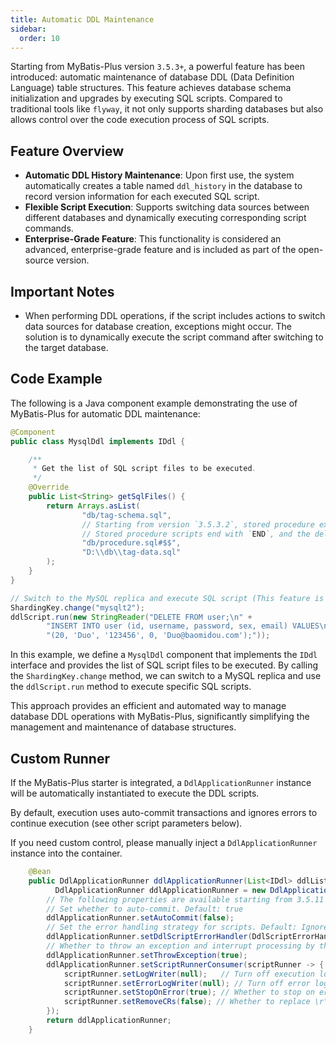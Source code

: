 ```yaml
---
title: Automatic DDL Maintenance
sidebar:
  order: 10
---
```


Starting from MyBatis-Plus version `3.5.3+`, a powerful feature has been introduced: automatic maintenance of database DDL (Data Definition Language) table structures. This feature achieves database schema initialization and upgrades by executing SQL scripts. Compared to traditional tools like `flyway`, it not only supports sharding databases but also allows control over the code execution process of SQL scripts.

## Feature Overview

- **Automatic DDL History Maintenance**: Upon first use, the system automatically creates a table named `ddl_history` in the database to record version information for each executed SQL script.
- **Flexible Script Execution**: Supports switching data sources between different databases and dynamically executing corresponding script commands.
- **Enterprise-Grade Feature**: This functionality is considered an advanced, enterprise-grade feature and is included as part of the open-source version.

## Important Notes

- When performing DDL operations, if the script includes actions to switch data sources for database creation, exceptions might occur. The solution is to dynamically execute the script command after switching to the target database.

## Code Example

The following is a Java component example demonstrating the use of MyBatis-Plus for automatic DDL maintenance:

```java
@Component
public class MysqlDdl implements IDdl {

    /**
     * Get the list of SQL script files to be executed.
     */
    @Override
    public List<String> getSqlFiles() {
        return Arrays.asList(
                "db/tag-schema.sql",
                // Starting from version `3.5.3.2`, stored procedure execution is supported. Append `#$$` to the filename, where `$$` is a custom full SQL delimiter.
                // Stored procedure scripts end with `END`, and the delimiter `END;$$` is appended to signify the script's end.
                "db/procedure.sql#$$",
                "D:\\db\\tag-data.sql"
        );
    }
}

// Switch to the MySQL replica and execute SQL script (This feature is not available in the open-source version)
ShardingKey.change("mysqlt2");
ddlScript.run(new StringReader("DELETE FROM user;\n" +
        "INSERT INTO user (id, username, password, sex, email) VALUES\n" +
        "(20, 'Duo', '123456', 0, 'Duo@baomidou.com');"));
```

In this example, we define a `MysqlDdl` component that implements the `IDdl` interface and provides the list of SQL script files to be executed. By calling the `ShardingKey.change` method, we can switch to a MySQL replica and use the `ddlScript.run` method to execute specific SQL scripts.

This approach provides an efficient and automated way to manage database DDL operations with MyBatis-Plus, significantly simplifying the management and maintenance of database structures.

## Custom Runner

If the MyBatis-Plus starter is integrated, a `DdlApplicationRunner` instance will be automatically instantiated to execute the DDL scripts.

By default, execution uses auto-commit transactions and ignores errors to continue execution (see other script parameters below).

If you need custom control, please manually inject a `DdlApplicationRunner` instance into the container.

```java
    @Bean
    public DdlApplicationRunner ddlApplicationRunner(List<IDdl> ddlList) {
          DdlApplicationRunner ddlApplicationRunner = new DdlApplicationRunner(ddlList);
        // The following properties are available starting from 3.5.11 ...
        // Set whether to auto-commit. Default: true
        ddlApplicationRunner.setAutoCommit(false);
        // Set the error handling strategy for scripts. Default: Ignore errors, print exception (If set to throw exception, it will terminate processing of the next SQL file)
        ddlApplicationRunner.setDdlScriptErrorHandler(DdlScriptErrorHandler.ThrowsErrorHandler.INSTANCE);
        // Whether to throw an exception and interrupt processing by the next handler. Default: false
        ddlApplicationRunner.setThrowException(true);
        ddlApplicationRunner.setScriptRunnerConsumer(scriptRunner -> {
            scriptRunner.setLogWriter(null);   // Turn off execution log printing. Default: System.out
            scriptRunner.setErrorLogWriter(null); // Turn off error log printing. Default: System.err
            scriptRunner.setStopOnError(true); // Whether to stop on error
            scriptRunner.setRemoveCRs(false); // Whether to replace \r\n with \n. Default: false
        });
        return ddlApplicationRunner;
    }
```
